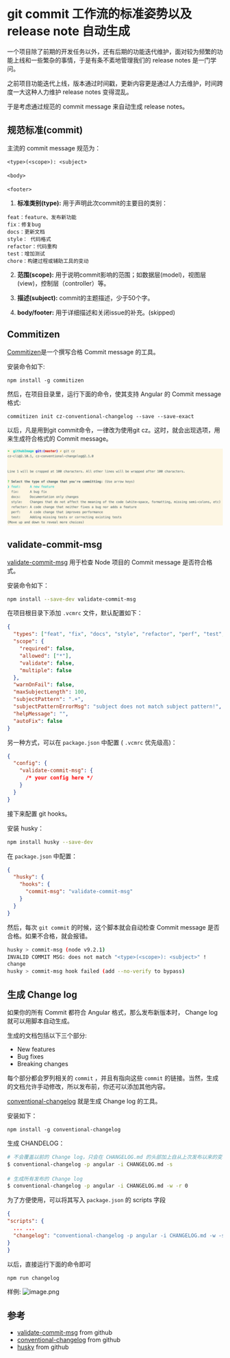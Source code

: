 # git commit 工作流的标准姿势以及 release note 自动生成

一个项目除了前期的开发任务以外，还有后期的功能迭代维护，面对较为频繁的功能上线和一些繁杂的事情，于是有条不紊地管理我们的 release notes 是一门学问。

之前项目功能迭代上线，版本通过时间戳，更新内容更是通过人力去维护，时间跨度一大这种人力维护 release notes 变得混乱。

于是考虑通过规范的 commit message 来自动生成 release notes。

## 规范标准(commit)

主流的 commit message 规范为：

```
<type>(<scope>): <subject>

<body>

<footer>
```

1. **标准类别(type):**
用于声明此次commit的主要目的类别：

```
feat：feature、发布新功能
fix：修复bug 
docs：更新文档
style： 代码格式 
refactor：代码重构 
test：增加测试 
chore：构建过程或辅助工具的变动
```

2. **范围(scope):**
用于说明commit影响的范围；如数据层(model)，视图层(view)，控制层（controller）等。

3. **描述(subject):**
commit的主题描述，少于50个字。

4. **body/footer:**
用于详细描述和关闭issue的补充。(skipped)

## Commitizen
  
  [Commitizen](https://github.com/commitizen/cz-cli)是一个撰写合格 Commit message 的工具。

安装命令如下:
  
  ```
npm install -g commitizen
```

然后，在项目目录里，运行下面的命令，使其支持 Angular 的 Commit message 格式:
  
  ```
commitizen init cz-conventional-changelog --save --save-exact
```

以后，凡是用到git commit命令，一律改为使用git cz。这时，就会出现选项，用来生成符合格式的 Commit message。

![gitcz](https://github.com/AngusYang9/image/blob/master/blog/git%20commit%20%E5%B7%A5%E4%BD%9C%E6%B5%81%E7%9A%84%E6%A0%87%E5%87%86%E5%A7%BF%E5%8A%BF%E4%BB%A5%E5%8F%8A%20release%20note%20%E8%87%AA%E5%8A%A8%E7%94%9F%E6%88%90/githubImage%20%5B~:Documents:angus:githubImage%5D%20-%20...:package.json%20%5BgithubImage%5D%202019-01-29%2014-37-08.png?raw=true)

## validate-commit-msg
  
  [validate-commit-msg](https://github.com/conventional-changelog-archived-repos/validate-commit-msg) 用于检查 Node 项目的 Commit message 是否符合格式。

安装命令如下：

```sh
npm install --save-dev validate-commit-msg
```

在项目根目录下添加 `.vcmrc` 文件，默认配置如下：

```json
{
  "types": ["feat", "fix", "docs", "style", "refactor", "perf", "test", "build", "ci", "chore", "revert"],
  "scope": {
    "required": false,
    "allowed": ["*"],
    "validate": false,
    "multiple": false
  },
  "warnOnFail": false,
  "maxSubjectLength": 100,
  "subjectPattern": ".+",
  "subjectPatternErrorMsg": "subject does not match subject pattern!",
  "helpMessage": "",
  "autoFix": false
}
```

另一种方式，可以在 `package.json` 中配置 ( `.vcmrc` 优先级高)：

```json
{
  "config": {
    "validate-commit-msg": {
      /* your config here */
    }
  }
}
```

接下来配置 git hooks。

安装 husky：

```sh
npm install husky --save-dev
```

在 `package.json` 中配置：

```json
{
  "husky": {
    "hooks": {
      "commit-msg": "validate-commit-msg"
    }
  }
}
```

然后，每次 `git commit` 的时候，这个脚本就会自动检查 Commit message 是否合格。如果不合格，就会报错。

```sh
husky > commit-msg (node v9.2.1)
INVALID COMMIT MSG: does not match "<type>(<scope>): <subject>" !
change
husky > commit-msg hook failed (add --no-verify to bypass)
```

## 生成 Change log

如果你的所有 Commit 都符合 Angular 格式，那么发布新版本时， Change log 就可以用脚本自动生成。

生成的文档包括以下三个部分:
  
  - New features
- Bug fixes
- Breaking changes

每个部分都会罗列相关的 `commit` ，并且有指向这些 `commit` 的链接。当然，生成的文档允许手动修改，所以发布前，你还可以添加其他内容。

[conventional-changelog](https://github.com/conventional-changelog/conventional-changelog) 就是生成 Change log 的工具。

安装如下：

```
npm install -g conventional-changelog
```

生成 CHANDELOG：

```sh
# 不会覆盖以前的 Change log，只会在 CHANGELOG.md 的头部加上自从上次发布以来的变动
$ conventional-changelog -p angular -i CHANGELOG.md -s 

# 生成所有发布的 Change log
$ conventional-changelog -p angular -i CHANGELOG.md -w -r 0
```

为了方便使用，可以将其写入 `package.json` 的 scripts 字段
  
  ```json
{
  "scripts": {
    ... ...
    "changelog": "conventional-changelog -p angular -i CHANGELOG.md -w -s -r"
  }
}

```

以后，直接运行下面的命令即可
  
  ```sh
npm run changelog
```

样例:
  ![image.png](https://i.loli.net/2019/12/05/kctlMqvuF1bIEKD.png)

## 参考

- [validate-commit-msg](https://github.com/conventional-changelog-archived-repos/validate-commit-msg) from github
- [conventional-changelog](https://github.com/conventional-changelog/conventional-changelog)  from github
- [husky](https://github.com/typicode/husky)  from github
